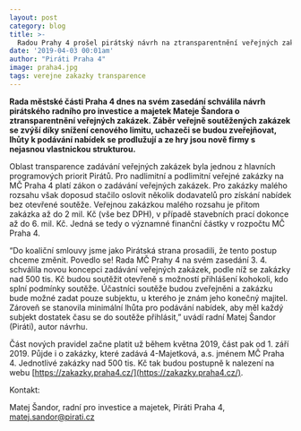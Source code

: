```yaml
---
layout: post
category: blog
title: >-  
  Radou Prahy 4 prošel pirátský návrh na ztransparentnění veřejných zakázek
date: '2019-04-03 00:01am'
author: "Piráti Praha 4"
image: praha4.jpg
tags: verejne zakazky transparence 
---
```


<b>Rada městské části Praha 4 dnes na svém zasedání schválila návrh pirátského radního pro investice a majetek Mateje Šandora o ztransparentnění veřejných zakázek. Záběr veřejně soutěžených zakázek se zvýší díky snížení cenového limitu, uchazeči se budou zveřejňovat, lhůty k podávání nabídek se prodlužují a ze hry jsou nově firmy s nejasnou vlastnickou strukturou.</b>

Oblast transparence zadávání veřejných zakázek byla jednou z hlavních programových priorit Pirátů. Pro nadlimitní a podlimitní veřejné zakázky na MČ Praha 4 platí zákon o zadávání veřejných zakázek. Pro zakázky malého rozsahu však doposud stačilo oslovit několik dodavatelů pro získání nabídek bez otevřené soutěže. Veřejnou zakázkou malého rozsahu je přitom zakázka až do 2 mil. Kč (vše bez DPH), v případě stavebních prací dokonce až do 6. mil. Kč. Jedná se tedy o významné finanční částky v rozpočtu MČ Praha 4.

“Do koaliční smlouvy jsme jako Pirátská strana prosadili, že tento postup chceme změnit. Povedlo se! Rada MČ Prahy 4 na svém zasedání 3. 4. schválila novou koncepci zadávání veřejných zakázek, podle níž se zakázky nad 500 tis. Kč budou soutěžit otevřeně s možností přihlášení kohokoli, kdo splní podmínky soutěže. Účastníci soutěže budou zveřejněni a zakázku bude možné zadat pouze subjektu, u kterého je znám jeho konečný majitel. Zároveň se stanovila minimální lhůta pro podávání nabídek, aby měl každý subjekt dostatek času se do soutěže přihlásit,” uvádí radní Matej Šandor (Piráti), autor návrhu.

Část nových pravidel začne platit už během května 2019, část pak od 1. září 2019. Půjde i o zakázky, které zadává 4-Majetková, a.s. jménem MČ Praha 4. Jednotlivé zakázky nad 500 tis. Kč tak budou postupně k nalezení na webu [https://zakazky.praha4.cz/](https://zakazky.praha4.cz/).

Kontakt: 

Matej Šandor, radní pro investice a majetek, Piráti Praha 4, [matej.sandor@pirati.cz](mailto:matej.sandor@pirati.cz)
